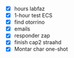- [x] hours labfaz
- [x] 1-hour test ECS
- [x] find otorrino
- [x] emails
- [x] responder zap
- [x] finish cap2 straahd
- [x] Montar char one-shot
